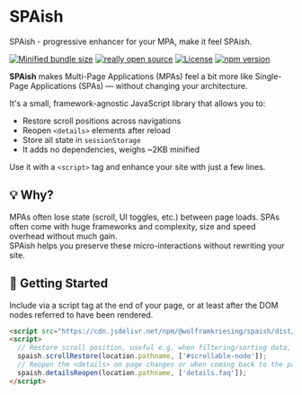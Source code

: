 # SPAish

SPAish - progressive enhancer for your MPA, make it feel SPAish.

[![Minified bundle size](https://img.shields.io/bundlephobia/minzip/@wolframkriesing/spaish.svg)](https://bundlephobia.com/package/@wolframkriesing/spaish)
[![really open source](https://img.shields.io/badge/really-open_source-red)](https://codeberg.org/wolframkriesing/spaish)
[![License](https://img.shields.io/npm/l/@wolframkriesing/spaish.svg)](https://codeberg.org/wolframkriesing/spaish/src/branch/main/LICENSE)
[![npm version](https://img.shields.io/npm/v/@wolframkriesing/spaish.svg)](https://www.npmjs.com/package/@wolframkriesing/spaish)

**SPAish** makes Multi-Page Applications (MPAs) feel a bit more like Single-Page Applications (SPAs) — without changing your architecture.

It's a small, framework-agnostic JavaScript library that allows you to:
- Restore scroll positions across navigations
- Reopen `<details>` elements after reload
- Store all state in `sessionStorage`
- It adds no dependencies, weighs ~2KB minified

Use it with a `<script>` tag and enhance your site with just a few lines.

## 💡 Why?

MPAs often lose state (scroll, UI toggles, etc.) between page loads.
SPAs often come with huge frameworks and complexity, size and speed overhead without much gain.  
SPAish helps you preserve these micro-interactions without rewriting your site.

## 🚀 Getting Started

Include via a script tag at the end of your page, or at least after the
DOM nodes referred to have been rendered.

```html
<script src="https://cdn.jsdelivr.net/npm/@wolframkriesing/spaish/dist/spaish.min.js"></script>
<script>
  // Restore scroll position, useful e.g. when filtering/sorting data, big forms, comments, threads, ...
  spaish.scrollRestore(location.pathname, ['#scrollable-node']);
  // Reopen the <details> on page changes or when coming back to the page.
  spaish.detailsReopen(location.pathname, ['details.faq']);
</script>